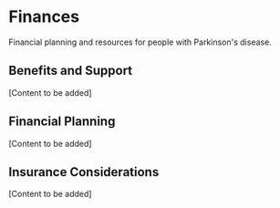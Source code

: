 # Finances

Financial planning and resources for people with Parkinson's disease.

## Benefits and Support

[Content to be added]

## Financial Planning

[Content to be added]

## Insurance Considerations

[Content to be added]